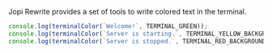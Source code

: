 Jopi Rewrite provides a set of tools to write colored text in the terminal.

```typescript title="Writing colored text in the terminal"
console.log(terminalColor(`Welcome!`, TERMINAL_GREEN));
console.log(terminalColor(`Server is starting.`, TERMINAL_YELLOW_BACKGROUND));
console.log(terminalColor(`Server is stopped.`, TERMINAL_RED_BACKGROUND));
```